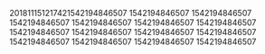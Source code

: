 201811151217421542194846507
1542194846507
1542194846507
1542194846507
1542194846507
1542194846507
1542194846507
1542194846507
1542194846507
1542194846507
1542194846507
1542194846507
1542194846507
1542194846507
1542194846507